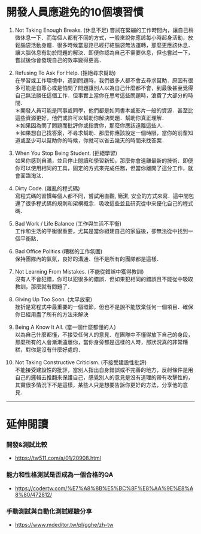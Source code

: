 # 開發人員應避免的10個壞習慣
1. Not Taking Enough Breaks. (休息不足)
嘗試在緊繃的工作時間內，讓自己稍微休息一下．而每個人都有不同的方式，一般來說你應該每小時起身活動，放鬆腦袋活動身體．很多時候當思路已經打結腦袋無法運轉，那麼更應該休息．讓大腦休息有助於問題的解決．即便你認為自己不需要休息，但也嘗試一下，嘗試後你會發現自己的效率變得更高．  

2. Refusing To Ask For Help. (拒絕尋求幫助)  
在學習或工作環境中，遇到問題時，我們很多人都不會去尋求幫助．原因有很多可能是自尊心或是怕問了問題讓別人以為自己什麼都不會，到最後甚至覺得自己無法勝任這個工作．但事實上當你在思考這些問題時，浪費了大部分的時間．  
＊開發人員可能是同事或同學，他們都是如同書本或影片一般的資源．甚至比這些資源更好，他們或許可以幫助你解決問題．幫助你真正理解．  
＊如果因為問了問題而批評你或指責你，那麼你應該遠離這些人．  
＊如果想自己找答案，不尋求幫助．那麼你應該設定一個時限，當你的前輩知道或至少可以幫助你的時候，你就可以省去幾天的時間來找答案．  

3. When You Stop Being Student. (拒絕學習)  
如果你感到自滿，並且停止閱讀和學習新知，那麼你會遠離最新的技術．即便你可以使用相同的工具，固定的方式來完成任務，但當你離開了這分工作，就會面臨淘汰．  

4. Dirty Code. (雜亂的程式碼)  
寫程式碼的習慣每個人都不同，嘗試用直觀, 簡潔, 安全的方式來寫．這中間包還了很多程式碼的規則和架構概念．吸收這些並且研究從中來優化自己的程式碼．  

5. Bad Work / Life Balance (工作與生活不平衡)  
工作和生活的平衡很重要，尤其是當你組建自己的家庭後，卻無法從中找到一個平衡點．  

6. Bad Office Politics (糟糕的工作氛圍)  
保持團隊內的氣氛，良好的溝通．但不是所有的團隊都是這樣．  

7. Not Learning From Mistakes. (不能從錯誤中獲得教訓)  
沒有人不會犯錯，你可以犯很多的錯誤．但如果犯相同的錯誤且不能從中吸取教訓，那麼就有問題了．  

8. Giving Up Too Soon. (太早放棄)  
挫折是寫程式中最重要的一個環節，但也不是說不能放棄任何一個項目．確保你已經用盡了所有的方法來解決  

9. Being A Know It All. (當一個什麼都懂的人)  
以為自己什麼都懂，不接受任何人的意見．在團隊中不懂得放下自己的身段，那麼所有的人會漸漸遠離你，當你身旁都是這樣的人時，那狀況真的非常糟糕，對你是沒有什麼好處的．  

10. Not Taking Constructive Criticism. (不接受建設性批評)  
不能接受建設性的批評，當別人指出自身錯誤或不完善的地方，反射條件是用自己的邏輯去推翻來保護自己，感覺別人的意見是沒有道理的帶有攻擊性的，其實很多情況下不是這樣，某些人只是想要告訴你更好的方法，分享他的意見．  

----
# 延伸閱讀
### 開發&測試比較
- https://tw511.com/a/01/20908.html
### 能力和性格測試是否成為一個合格的QA
- https://codertw.com/%E7%A8%8B%E5%BC%8F%E8%AA%9E%E8%A8%80/472812/
### 手動測試與自動化測試經驗分享
- https://www.mdeditor.tw/pl/gghe/zh-tw
